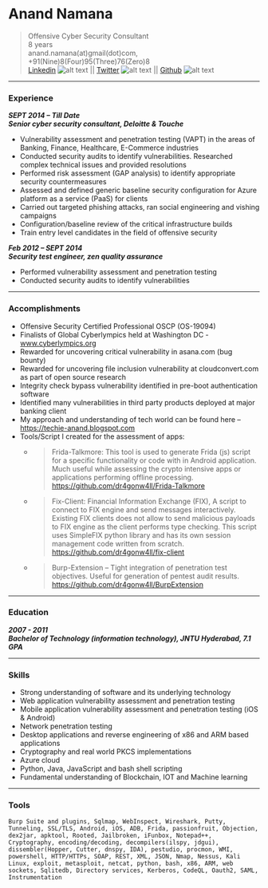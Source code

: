  Anand Namana 
============
> Offensive Cyber Security Consultant   
> 8 years   
> anand.namana(at)gmail(dot)com, +91(Nine)8(Four)95(Three)76(Zero)8   
[Linkedin](https://www.linkedin.com/in/anandnamana/) ![alt text](https://www.linkedin.com/favicon.ico "Linkedin") || [Twitter](https://twitter.com/anandnamana) ![alt text](https://www.twitter.com/favicon.ico "Twitter") || [Github](https://github.com/dr4gonw4ll) ![alt text](https://www.github.com/favicon.ico "Github")

---------------------

### Experience
***SEPT 2014 – Till Date***   
***Senior cyber security consultant, Deloitte & Touche***   
* Vulnerability assessment and penetration testing (VAPT) in the areas of Banking, Finance, Healthcare, E-Commerce industries   
* Conducted security audits to identify vulnerabilities. Researched complex technical issues and provided resolutions   
* Performed risk assessment (GAP analysis) to identify appropriate security countermeasures
* Assessed and defined generic baseline security configuration for Azure platform as a service (PaaS) for clients
* Carried out targeted phishing attacks, ran social engineering and vishing campaigns
* Configuration/baseline review of the critical infrastructure builds
* Train entry level candidates in the field of offensive security

***Feb 2012 – SEPT 2014***   
***Security test engineer, zen quality assurance***
* Performed vulnerability assessment and penetration testing
* Conducted security audits to identify vulnerabilities

------------------------

### Accomplishments
* Offensive Security Certified Professional OSCP (OS-19094)
* Finalists of Global Cyberlympics held at Washington DC - www.cyberlympics.org 
* Rewarded for uncovering critical vulnerability in asana.com (bug bounty)
* Rewarded for uncovering file inclusion vulnerability at cloudconvert.com as part of open source research
* Integrity check bypass vulnerability identified in pre-boot authentication software
* Identified many vulnerabilities in third party products deployed at major banking client
* My approach and understanding of tech world can be found here – https://techie-anand.blogspot.com  
* Tools/Script I created for the assessment of apps:
  * > Frida-Talkmore:  This tool is used to generate Frida (js) script for a specific functionality or code with in Android application. Much useful while  assessing the crypto     intensive apps or applications performing offline processing. https://github.com/dr4gonw4ll/Frida-Talkmore 
  * > Fix-Client: Financial Information Exchange (FIX), A script to connect to FIX engine and send messages interactively. Existing FIX clients does not allow to send malicious payloads to FIX engine as the client performs type checking. This script uses SimpleFIX python library and has its own session management code written from scratch. https://github.com/dr4gonw4ll/fix-client 
  * > Burp-Extension – Tight integration of penetration test objectives. Useful for generation of pentest audit results. https://github.com/dr4gonw4ll/BurpExtension

----------------------------------------
### Education   
***2007 - 2011***   
***Bachelor of Technology (information technology), JNTU Hyderabad, 7.1 GPA***   

---------------------------------------------
### Skills
* Strong understanding of software and its underlying technology
* Web application vulnerability assessment and penetration testing
* Mobile application vulnerability assessment and penetration testing (iOS & Android)
* Network penetration testing
* Desktop applications and reverse engineering of x86 and ARM based applications
* Cryptography and real world PKCS implementations
* Azure cloud
* Python, Java, JavaScript and bash shell scripting
* Fundamental understanding of Blockchain, IOT and Machine learning

---------------------------------------------------------

### Tools 
```Burp Suite and plugins, Sqlmap, WebInspect, Wireshark, Putty, Tunneling, SSL/TLS, Android, iOS, ADB, Frida, passionfruit, Objection, dex2jar, apktool, Rooted, Jailbroken, iFunbox, Notepad++, Cryptography, encoding/decoding, decompilers(ilspy, jdgui), dissembler(Hopper, Cutter, dnspy, IDA), pestudio, procmon, WMI, powershell, HTTP/HTTPs, SOAP, REST, XML, JSON, Nmap, Nessus, Kali Linux, exploit, metasploit, netcat, python, bash, x86, ARM, web sockets, Sqlitedb, Directory services, Kerberos, CodeQL, Oauth2, SAML, Instrumentation ```
